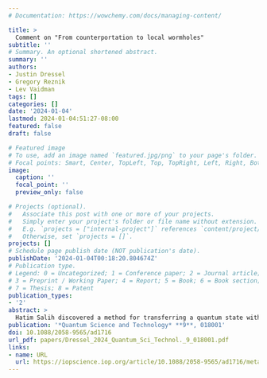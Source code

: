 ```yaml
---
# Documentation: https://wowchemy.com/docs/managing-content/

title: >
  Comment on "From counterportation to local wormholes"
subtitle: ''
# Summary. An optional shortened abstract.
summary: ''
authors:
- Justin Dressel
- Gregory Reznik
- Lev Vaidman
tags: []
categories: []
date: '2024-01-04'
lastmod: 2024-01-04:51:27-08:00
featured: false
draft: false

# Featured image
# To use, add an image named `featured.jpg/png` to your page's folder.
# Focal points: Smart, Center, TopLeft, Top, TopRight, Left, Right, BottomLeft, Bottom, BottomRight.
image:
  caption: ''
  focal_point: ''
  preview_only: false

# Projects (optional).
#   Associate this post with one or more of your projects.
#   Simply enter your project's folder or file name without extension.
#   E.g. `projects = ["internal-project"]` references `content/project/deep-learning/index.md`.
#   Otherwise, set `projects = []`.
projects: []
# Schedule page publish date (NOT publication's date).
publishDate: '2024-01-04T00:18:20.804674Z'
# Publication type.
# Legend: 0 = Uncategorized; 1 = Conference paper; 2 = Journal article;
# 3 = Preprint / Working Paper; 4 = Report; 5 = Book; 6 = Book section;
# 7 = Thesis; 8 = Patent
publication_types:
- '2'
abstract: >
  Hatim Salih discovered a method for transferring a quantum state with no particles present in the transmission channel, which he named counterportation. Recently (Salih 2023 Quantum Sci. Technol.8 025016), he presented a feasible procedure for its implementation. The modification of the protocol by Aharonov and Vaidman, adopted by Salih, justifies the claim that no photons were present in the transmission channel during counterportation. We argue, however, that there is an error in this paper. The analysis of a simplified protocol, which questions the validity of the two-state vector formalism description of the photon presence in the communication channel, is incorrect.
publication: '*Quantum Science and Technology* **9**, 018001'
doi: 10.1088/2058-9565/ad1716
url_pdf: papers/Dressel_2024_Quantum_Sci_Technol._9_018001.pdf
links:
- name: URL
  url: https://iopscience.iop.org/article/10.1088/2058-9565/ad1716/meta
---
```


